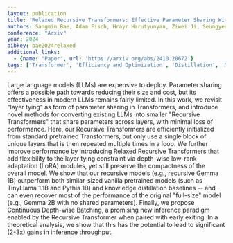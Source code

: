```yaml
---
layout: publication
title: 'Relaxed Recursive Transformers: Effective Parameter Sharing With Layer-wise Lora'
authors: Sangmin Bae, Adam Fisch, Hrayr Harutyunyan, Ziwei Ji, Seungyeon Kim, Tal Schuster
conference: "Arxiv"
year: 2024
bibkey: bae2024relaxed
additional_links:
  - {name: "Paper", url: 'https://arxiv.org/abs/2410.20672'}
tags: ['Transformer', 'Efficiency and Optimization', 'Distillation', 'Model Architecture', 'Fine-Tuning', 'Reinforcement Learning', 'Pretraining Methods']
---
```

Large language models (LLMs) are expensive to deploy. Parameter sharing
offers a possible path towards reducing their size and cost, but its
effectiveness in modern LLMs remains fairly limited. In this work, we revisit
"layer tying" as form of parameter sharing in Transformers, and introduce novel
methods for converting existing LLMs into smaller "Recursive Transformers" that
share parameters across layers, with minimal loss of performance. Here, our
Recursive Transformers are efficiently initialized from standard pretrained
Transformers, but only use a single block of unique layers that is then
repeated multiple times in a loop. We further improve performance by
introducing Relaxed Recursive Transformers that add flexibility to the layer
tying constraint via depth-wise low-rank adaptation (LoRA) modules, yet still
preserve the compactness of the overall model. We show that our recursive
models (e.g., recursive Gemma 1B) outperform both similar-sized vanilla
pretrained models (such as TinyLlama 1.1B and Pythia 1B) and knowledge
distillation baselines -- and can even recover most of the performance of the
original "full-size" model (e.g., Gemma 2B with no shared parameters). Finally,
we propose Continuous Depth-wise Batching, a promising new inference paradigm
enabled by the Recursive Transformer when paired with early exiting. In a
theoretical analysis, we show that this has the potential to lead to
significant (2-3x) gains in inference throughput.
